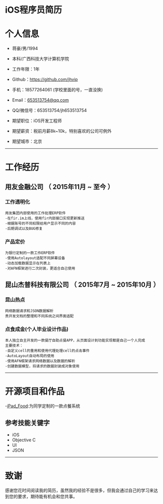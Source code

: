 # iOS程序员简历


# 个人信息

 - 蒋豪/男/1994 
 - 本科/广西科技大学计算机学院 
 - 工作年限：1年
 - Github：https://github.com/jhvip

 - 手机：18577264061 (学校里面的号，一直没换)
 - Email：653513754@qq.com
 - QQ/微信号：653513754/jh653513754

 - 期望职位：iOS开发工程师
 - 期望薪资：税前月薪8k~10k，特别喜欢的公司可例外
 - 期望城市：北京

---

# 工作经历

## 用友金融公司 （ 2015年11月 ~ 至今 ）

### 工作透明化 
    用友集团内部使用的工作处理ERP软件
    -在fir.im上线，使用fir内部接口实现更新推送
    -根据账号的不同权限给用户显示不同的内容
    -后期调试以及BUG修复


### 产品定价 
    为银行定制的一款工作ERP软件
    -使用Autolayout适配不同屏幕设备
    -动态加载数据显示在列表上
    -对AFN框架进行二次封装，更适合自己使用


## 昆山杰普科技有限公司 （ 2015年7月 ~ 2015年10月 ）

### 昆山热点
    网络数据请求和JSON数据解析
    责开发文档的整理和不同系统之间界面适配

### 点食成金(个人毕业设计作品)
    本人独立自主开发的一款餐厅自助点餐APP，从页面设计到功能实现都是自己一个人完成
    主要技术：
    -自定义cell的重用和使用代理处理cell的点击事件
    -AutoLayout自动布局的使用
    -使用AFN框架请求网络数据以及数据的解析
    -创建数据模型，将请求的数据封装成对象使用
---

# 开源项目和作品
 -[iPad_Food](https://github.com/jhvip/iPad_Food):为同学定制的一款点餐系统


## 参考技能关键字

- iOS
- Objective C
- UI
- JSON

---

# 致谢
感谢您花时间阅读我的简历，虽然我的经验不是很多，但我会通过自己的学习来达到您的要求，期待能有机会和您共事。
